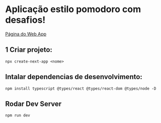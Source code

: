 # Aplicação estilo pomodoro com desafios!

[Página do Web App](https://nlw-move-it-ruddy.vercel.app/)

## 1 Criar projeto:

    npx create-next-app <nome>

## Intalar dependencias de desenvolvimento:

    npm install typescript @types/react @types/react-dom @types/node -D

## Rodar Dev Server

    npm run dev
